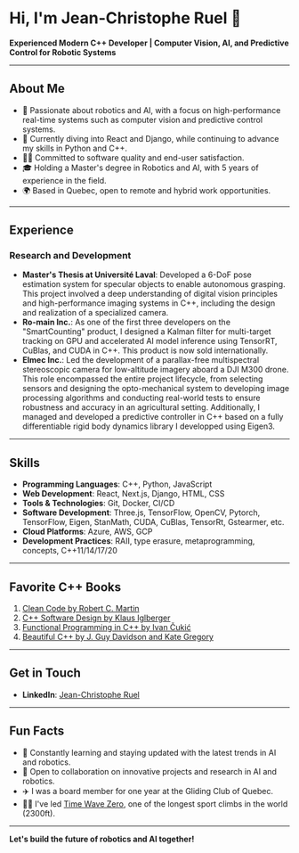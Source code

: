 # Hi, I'm Jean-Christophe Ruel 👋

**Experienced Modern C++ Developer | Computer Vision, AI, and Predictive Control for Robotic Systems**

---

## About Me

- 🔭 Passionate about robotics and AI, with a focus on high-performance real-time systems such as computer vision and predictive control systems.
- 🌱 Currently diving into React and Django, while continuing to advance my skills in Python and C++.
- 👨‍💻 Committed to software quality and end-user satisfaction.
- 🎓 Holding a Master's degree in Robotics and AI, with 5 years of experience in the field.
- 🌍 Based in Quebec, open to remote and hybrid work opportunities.

---

## Experience

### Research and Development

- **Master's Thesis at Université Laval**: Developed a 6-DoF pose estimation system for specular objects to enable autonomous grasping. This project involved a deep understanding of digital vision principles and high-performance imaging systems in C++, including the design and realization of a specialized camera.
- **Ro-main Inc.**: As one of the first three developers on the "SmartCounting" product, I designed a Kalman filter for multi-target tracking on GPU and accelerated AI model inference using TensorRT, CuBlas, and CUDA in C++. This product is now sold internationally.
- **Elmec Inc.**: Led the development of a parallax-free multispectral stereoscopic camera for low-altitude imagery aboard a DJI M300 drone. This role encompassed the entire project lifecycle, from selecting sensors and designing the opto-mechanical system to developing image processing algorithms and conducting real-world tests to ensure robustness and accuracy in an agricultural setting. Additionally, I managed and developed a predictive controller in C++ based on a fully differentiable rigid body dynamics library I developped using Eigen3.

---

## Skills

- **Programming Languages**: C++, Python, JavaScript
- **Web Development**: React, Next.js, Django, HTML, CSS
- **Tools & Technologies**: Git, Docker, CI/CD 
- **Software Development**: Three.js, TensorFlow, OpenCV, Pytorch, TensorFlow, Eigen, StanMath, CUDA, CuBlas, TensorRt, Gstearmer, etc.
- **Cloud Platforms**: Azure, AWS, GCP
- **Development Practices**: RAII, type erasure, metaprogramming, concepts, C++11/14/17/20

---

## Favorite C++ Books

1. [Clean Code by Robert C. Martin](https://www.oreilly.com/library/view/clean-code-a/9780136083238/)
2. [C++ Software Design by Klaus Iglberger](https://www.oreilly.com/library/view/c-software-design/9781098113155/)
3. [Functional Programming in C++ by Ivan Čukić](https://www.oreilly.com/library/view/functional-programming-in/9781617293818/)
4. [Beautiful C++ by J. Guy Davidson and Kate Gregory](https://www.oreilly.com/library/view/beautiful-c-30/9780137647767/)

---

## Get in Touch

- **LinkedIn**: [Jean-Christophe Ruel](https://www.linkedin.com/in/jeanchristopheruel/)

---

## Fun Facts

- 🚀 Constantly learning and staying updated with the latest trends in AI and robotics.
- 🌟 Open to collaboration on innovative projects and research in AI and robotics.
- ✈️ I was a board member for one year at the Gliding Club of Quebec.
- 🧗‍♂️ I've led [Time Wave Zero](https://www.mountainproject.com/route/106087605/time-wave-zero), one of the longest sport climbs in the world (2300ft).

---

**Let's build the future of robotics and AI together!**
